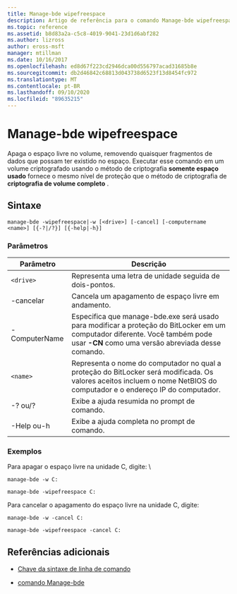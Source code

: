 ```yaml
---
title: Manage-bde wipefreespace
description: Artigo de referência para o comando Manage-bde wipefreespace, que apaga o espaço livre no volume, removendo quaisquer fragmentos de dados que possam ter existido no espaço.
ms.topic: reference
ms.assetid: b8d83a2a-c5c8-4019-9041-23d1d6abf282
ms.author: lizross
author: eross-msft
manager: mtillman
ms.date: 10/16/2017
ms.openlocfilehash: ed8d67f223cd2946dca00d556797acad31685b8e
ms.sourcegitcommit: db2d46842c68813d043738d6523f13d8454fc972
ms.translationtype: MT
ms.contentlocale: pt-BR
ms.lasthandoff: 09/10/2020
ms.locfileid: "89635215"
---
```

# <a name="manage-bde-wipefreespace"></a>Manage-bde wipefreespace

Apaga o espaço livre no volume, removendo quaisquer fragmentos de dados que possam ter existido no espaço. Executar esse comando em um volume criptografado usando o método de criptografia **somente espaço usado** fornece o mesmo nível de proteção que o método de criptografia de **criptografia de volume completo** .

## <a name="syntax"></a>Sintaxe

```
manage-bde -wipefreespace|-w [<drive>] [-cancel] [-computername <name>] [{-?|/?}] [{-help|-h}]
```

### <a name="parameters"></a>Parâmetros

| Parâmetro | Descrição |
| --------- | ----------- |
| `<drive>` | Representa uma letra de unidade seguida de dois-pontos. |
| -cancelar | Cancela um apagamento de espaço livre em andamento. |
| -ComputerName | Especifica que manage-bde.exe será usado para modificar a proteção do BitLocker em um computador diferente. Você também pode usar **-CN** como uma versão abreviada desse comando. |
| `<name>` | Representa o nome do computador no qual a proteção do BitLocker será modificada. Os valores aceitos incluem o nome NetBIOS do computador e o endereço IP do computador. |
| -? ou/? | Exibe a ajuda resumida no prompt de comando. |
| -Help ou-h | Exibe a ajuda completa no prompt de comando. |

### <a name="examples"></a>Exemplos

Para apagar o espaço livre na unidade C, digite: \

```
manage-bde -w C:
```

```
manage-bde -wipefreespace C:
```

Para cancelar o apagamento do espaço livre na unidade C, digite:

```
manage-bde -w -cancel C:
```

```
manage-bde -wipefreespace -cancel C:
```

## <a name="additional-references"></a>Referências adicionais

- [Chave da sintaxe de linha de comando](command-line-syntax-key.md)

- [comando Manage-bde](manage-bde.md)
